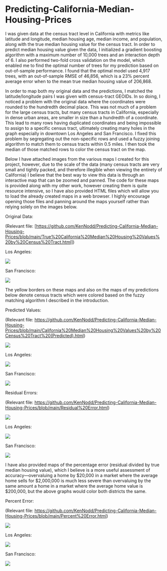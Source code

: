 # Predicting-California-Median-Housing-Prices
I was given data at the census tract level in California with metrics like latitude and longitude, median housing age, median income, and population, along with the true median housing value for the census tract. In order to predict median housing value given the data, I initialized a gradient boosting algorithm with a maximum number of 10,000 trees and an interaction depth of 6. I also performed two-fold cross validation on the model, which enabled me to find the optimal number of trees for my prediction based on out-of-sample performance. I found that the optimal model used 4,917 trees, with an out-of-sample RMSE of 46,856, which is a 23% percent average error when to the mean true median housing value of 206,868.

In order to map both my original data and the predictions, I matched the latitude/longitude pairs I was given with census-tract GEOIDs. In so doing, I noticed a problem with the original data where the coordinates were rounded to the hundredth decimal place. This was not much of a problem for the large census tracts, but many census tracts in California, especially in dense urban areas, are smaller in size than a hundredth of a coordinate. This lead to many rows having duplicated coordinates and being impossible to assign to a specific census tract, ultimately creating many holes in the graph especially in downtown Los Angeles and San Francisco. I fixed this problem by segregating out the non-specific rows and used a fuzzy joining algorithm to match them to census tracts within 0.5 miles. I then took the median of those matched rows to color the census tract on the map.

Below I have attached images from the various maps I created for this project, however, due to the scale of the data (many census tracts are very small and tightly packed, and therefore illegible when viewing the entirety of California) I believe that the best way to view this data is through an interactive map that can be zoomed and panned. The code for these maps is provided along with my other work, however creating them is quite resource intensive, so I have also provided HTML files which will allow you to load the already created maps in a web browser. I highly encourage opening those files and panning around the maps yourself rather than relying solely on the images below.

Original Data:

(Relevant file: [https://github.com/KenNodd/Predicting-California-Median-Housing-Prices/blob/main/True%20California%20Median%20Housing%20Values%20by%20Census%20Tract.html])

Los Angeles:

![](RackMultipart20230326-1-oniqae_html_c3cbc3bb34ff1972.png)

San Francisco:

![](RackMultipart20230326-1-oniqae_html_b03bda62a79e2d21.png)

The yellow borders on these maps and also on the maps of my predictions below denote census tracts which were colored based on the fuzzy matching algorithm I described in the introduction.

Predicted Values:

(Relevant file: https://github.com/KenNodd/Predicting-California-Median-Housing-Prices/blob/main/California%20Median%20Housing%20Values%20by%20Census%20Tract%20(Predicted).html)

![](RackMultipart20230326-1-oniqae_html_cdb5a1149d71f028.png)

Los Angeles:

![](RackMultipart20230326-1-oniqae_html_110d7a0a692c9ad8.png)

San Francisco:

![](RackMultipart20230326-1-oniqae_html_58f8eab5abb64a48.png)

Residual Errors:

(Relevant file: https://github.com/KenNodd/Predicting-California-Median-Housing-Prices/blob/main/Residual%20Error.html)

![](RackMultipart20230326-1-oniqae_html_aa43da2c312064fa.png)

Los Angeles:

![](RackMultipart20230326-1-oniqae_html_54b7dda5603549e8.png)

San Francisco:

![](RackMultipart20230326-1-oniqae_html_9f5f490e9d272314.png)

I have also provided maps of the percentage error (residual divided by true median housing value), which I believe is a more useful assessment of accuracy—overvaluing a home by $20,000 in a market where the average home sells for $2,000,000 is much less severe than overvaluing by the same amount a home in a market where the average home value is $200,000, but the above graphs would color both districts the same.

Percent Error:

(Relevant file: https://github.com/KenNodd/Predicting-California-Median-Housing-Prices/blob/main/Percent%20Error.html)

![](RackMultipart20230326-1-oniqae_html_c4dc4461632352d8.png)

Los Angeles:

![](RackMultipart20230326-1-oniqae_html_2ab46a21cacb6692.png)

San Francisco:

![](RackMultipart20230326-1-oniqae_html_d3ad10054648908e.png)
